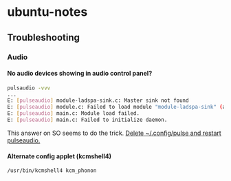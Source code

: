 # ubuntu-notes
## Troubleshooting
### Audio
#### No audio devices showing in audio control panel?  
```bash
pulsaudio -vvv
...
E: [pulseaudio] module-ladspa-sink.c: Master sink not found
E: [pulseaudio] module.c: Failed to load module "module-ladspa-sink" (argument: "sink_name=ladspa_output.mbeq_1197.mbeq master=bluez_sink.B8_69_C2_30_E6_54 plugin=mbeq_1197 label=mbeq control=7.0,7.0,7.0,3.5,3.0,3.0,3.0,1.5,0.0,-2.0,-3.5,-6.0,-9.0,-1.0,0.0"): initialization failed.
E: [pulseaudio] main.c: Module load failed.
E: [pulseaudio] main.c: Failed to initialize daemon.
```

This answer on SO seems to do the trick.  [Delete ~/.config/pulse and restart pulseaudio.](http://askubuntu.com/a/549228/116968)

#### Alternate config applet (kcmshell4)

```bash
/usr/bin/kcmshell4 kcm_phonon
```

